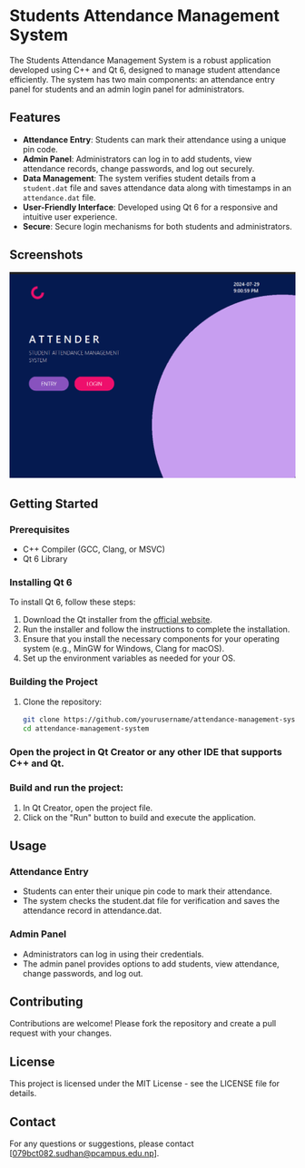 # Students Attendance Management System

The Students Attendance Management System is a robust application developed using C++ and Qt 6, designed to manage student attendance efficiently. The system has two main components: an attendance entry panel for students and an admin login panel for administrators.

## Features

- **Attendance Entry**: Students can mark their attendance using a unique pin code.
- **Admin Panel**: Administrators can log in to add students, view attendance records, change passwords, and log out securely.
- **Data Management**: The system verifies student details from a `student.dat` file and saves attendance data along with timestamps in an `attendance.dat` file.
- **User-Friendly Interface**: Developed using Qt 6 for a responsive and intuitive user experience.
- **Secure**: Secure login mechanisms for both students and administrators.

## Screenshots

![Main Window](screenshots/SS1.png)

## Getting Started

### Prerequisites

- C++ Compiler (GCC, Clang, or MSVC)
- Qt 6 Library

### Installing Qt 6

To install Qt 6, follow these steps:

1. Download the Qt installer from the [official website](https://www.qt.io/download).
2. Run the installer and follow the instructions to complete the installation.
3. Ensure that you install the necessary components for your operating system (e.g., MinGW for Windows, Clang for macOS).
4. Set up the environment variables as needed for your OS.

### Building the Project

1. Clone the repository:
   ```sh
   git clone https://github.com/yourusername/attendance-management-system.git
   cd attendance-management-system
### Open the project in Qt Creator or any other IDE that supports C++ and Qt.

### Build and run the project:

1. In Qt Creator, open the project file.
2. Click on the "Run" button to build and execute the application.

## Usage

### Attendance Entry

- Students can enter their unique pin code to mark their attendance.
- The system checks the student.dat file for verification and saves the attendance record in attendance.dat.

### Admin Panel

- Administrators can log in using their credentials.
- The admin panel provides options to add students, view attendance, change passwords, and log out.

## Contributing

Contributions are welcome! Please fork the repository and create a pull request with your changes.

## License

This project is licensed under the MIT License - see the LICENSE file for details.

## Contact

For any questions or suggestions, please contact [079bct082.sudhan@pcampus.edu.np].

